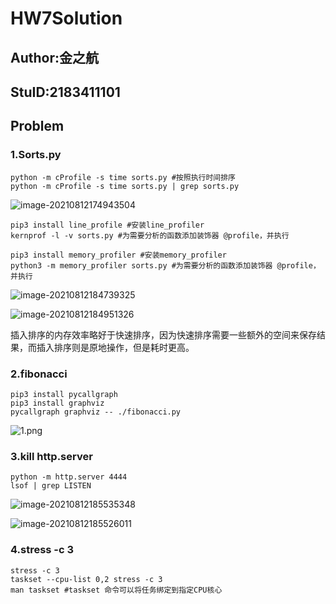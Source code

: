 # HW7Solution

## Author:金之航

## StuID:2183411101



## Problem

### 1.Sorts.py

```shell
python -m cProfile -s time sorts.py #按照执行时间排序
python -m cProfile -s time sorts.py | grep sorts.py
```

![image-20210812174943504](C:\Users\jin0805\AppData\Roaming\Typora\typora-user-images\image-20210812174943504.png)

```shell
pip3 install line_profile #安装line_profiler
kernprof -l -v sorts.py #为需要分析的函数添加装饰器 @profile，并执行

pip3 install memory_profiler #安装memory_profiler
python3 -m memory_profiler sorts.py #为需要分析的函数添加装饰器 @profile，并执行
```

![image-20210812184739325](C:\Users\jin0805\AppData\Roaming\Typora\typora-user-images\image-20210812184739325.png)

![image-20210812184951326](C:\Users\jin0805\AppData\Roaming\Typora\typora-user-images\image-20210812184951326.png)

插入排序的内存效率略好于快速排序，因为快速排序需要一些额外的空间来保存结果，而插入排序则是原地操作，但是耗时更高。



### 2.fibonacci

```shell
pip3 install pycallgraph
pip3 install graphviz
pycallgraph graphviz -- ./fibonacci.py
```

![1.png](https://missing-semester-cn.github.io/missing-notes-and-solutions/2020/solutions/images/7/5.png)



### 3.kill http.server

```shell
python -m http.server 4444
lsof | grep LISTEN
```

![image-20210812185535348](C:\Users\jin0805\AppData\Roaming\Typora\typora-user-images\image-20210812185535348.png)

![image-20210812185526011](C:\Users\jin0805\AppData\Roaming\Typora\typora-user-images\image-20210812185526011.png)



### 4.stress -c 3  

```shell
stress -c 3  
taskset --cpu-list 0,2 stress -c 3
man taskset #taskset 命令可以将任务绑定到指定CPU核心
```

